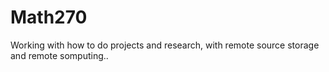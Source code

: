 # Math270
Working with how to do projects and research, with remote source storage and remote somputing..
